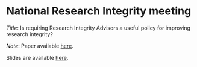 # National Research Integrity meeting 

*Title*: Is requiring Research Integrity Advisors a useful policy for improving research integrity?

*Note*: Paper available [here](https://www.tandfonline.com/doi/full/10.1080/08989621.2023.2239532).

Slides are available [here](https://agbarnett.github.io/talks/advisors/slides).
